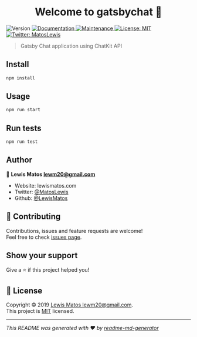 <h1 align="center">Welcome to gatsbychat 👋</h1>
<p>
  <img alt="Version" src="https://img.shields.io/badge/version-0.1.0-blue.svg?cacheSeconds=2592000" />
  <a href="https://github.com/gatsbyjs/gatsby-starter-default#readme" target="_blank">
    <img alt="Documentation" src="https://img.shields.io/badge/documentation-yes-brightgreen.svg" />
  </a>
  <a href="https://github.com/gatsbyjs/gatsby-starter-default/graphs/commit-activity" target="_blank">
    <img alt="Maintenance" src="https://img.shields.io/badge/Maintained%3F-yes-green.svg" />
  </a>
  <a href="https://github.com/gatsbyjs/gatsby-starter-default/blob/master/LICENSE" target="_blank">
    <img alt="License: MIT" src="https://img.shields.io/github/license/LewisMatos/gatsbychat" />
  </a>
  <a href="https://twitter.com/MatosLewis" target="_blank">
    <img alt="Twitter: MatosLewis" src="https://img.shields.io/twitter/follow/MatosLewis.svg?style=social" />
  </a>
</p>

> Gatsby Chat application using ChatKit API

## Install

```sh
npm install
```

## Usage

```sh
npm run start
```

## Run tests

```sh
npm run test
```

## Author

👤 **Lewis Matos <lewm20@gmail.com>**

* Website: lewismatos.com
* Twitter: [@MatosLewis](https://twitter.com/MatosLewis)
* Github: [@LewisMatos](https://github.com/LewisMatos)

## 🤝 Contributing

Contributions, issues and feature requests are welcome!<br />Feel free to check [issues page](https://github.com/gatsbyjs/gatsby/issues).

## Show your support

Give a ⭐️ if this project helped you!

## 📝 License

Copyright © 2019 [Lewis Matos <lewm20@gmail.com>](https://github.com/LewisMatos).<br />
This project is [MIT](https://github.com/gatsbyjs/gatsby-starter-default/blob/master/LICENSE) licensed.

***
_This README was generated with ❤️ by [readme-md-generator](https://github.com/kefranabg/readme-md-generator)_